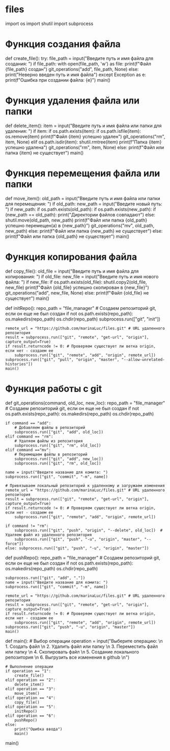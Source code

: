 # files
import os
import shutil
import subprocess

# Функция создания файла
def create_file():
    try:
        file_path = input("Введите путь и имя файла для создания: ")
        if file_path:
            with open(file_path, 'w') as file:
                print(f"Файл {file_path} создан")
                git_operations("add", file_path, None)
        else:
            print("Неверно введен путь и имя файла")
    except Exception as e:
        print(f"Ошибка при создании файла: {e}")
    main()

# Функция удаления файла или папки
def delete_item():
    item = input("Введите путь и имя файла или папки для удаления: ")
    if item:
        if os.path.exists(item):
            if os.path.isfile(item):
                os.remove(item)
                print(f"Файл {item} успешно удален")
                git_operations("rm", item, None)
            elif os.path.isdir(item):
                shutil.rmtree(item)
                print(f"Папка {item} успешно удалена")
                git_operations("rm", item, None)
        else:
            print(f"Файл или папка {item} не существует")
    main()

# Функция перемещения файла или папки
def move_item():
    old_path = input("Введите путь и имя файла или папки для перемещения: ")
    if old_path:
        new_path = input("Введите новый путь: ")
        if new_path:
            if os.path.exists(old_path):
                if os.path.exists(new_path):
                    if (new_path == old_path):
                        print("Директории файлов совпадают")
                    else:
                        shutil.move(old_path, new_path)
                        print(f"Файл или папка {old_path} успешно перемещен(а) в {new_path}")
                        git_operations("mv", old_path, new_path)
                else:
                    print(f"Файл или папка {new_path} не существует")
            else:
                print(f"Файл или папка {old_path} не существует")
    main()

# Функция копирования файла
def copy_file():
    old_file = input("Введите путь и имя файла для копирования: ")
    if old_file:
        new_file = input("Введите путь и имя нового файла: ")
        if new_file:
            if os.path.exists(old_file):
                shutil.copy2(old_file, new_file)
                print(f"Файл {old_file} успешно скопирован в {new_file}")
                git_operations("add", new_file, None)
            else:
                print(f"Файл {old_file} не существует")
    main()

def initRepo():
    repo_path = "file_manager"
    # Создаем репозиторий git, если он еще не был создан
    if not os.path.exists(repo_path):
        os.makedirs(repo_path)
    os.chdir(repo_path)
    subprocess.run(["git", "init"])

    remote_url = "https://github.com/marinaLuc/files.git" # URL удаленного репозитория
    result = subprocess.run(["git", "remote", "get-url", "origin"], capture_output=True) 
    if result.returncode != 0: # Проверяем существует ли ветка origin, если нет - создаем ее
        subprocess.run(["git", "remote", "add", "origin", remote_url])
    subprocess.run(["git", "pull", "origin", "master", "--allow-unrelated-histories"]) 
    main()

# Функция работы с git
def git_operations(command, old_loc, new_loc):
    repo_path = "file_manager"
    # Создаем репозиторий git, если он еще не был создан
    if not os.path.exists(repo_path):
        os.makedirs(repo_path)
    os.chdir(repo_path)

    if command == "add":
        # Добавляем файлы в репозиторий
        subprocess.run(["git", "add", old_loc])
    elif command == "rm":
        # Удаляем файлы из репозитория
        subprocess.run(["git", "rm", old_loc])
    elif command =="mv":
        # Перемещаем файлы в репозиторий
        subprocess.run(["git", "add", new_loc])
        subprocess.run(["git", "rm", old_loc])

    name = input("Введите название для комита: ")
    subprocess.run(["git", "commit", "-m", name])

    # Привязываем локальный репозиторий к удаленному и загружаем изменения
    remote_url = "https://github.com/marinaLuc/files.git" # URL удаленного репозитория
    result = subprocess.run(["git", "remote", "get-url", "origin"], capture_output=True) 
    if result.returncode != 0: # Проверяем существует ли ветка origin, если нет - создаем ее
        subprocess.run(["git", "remote", "add", "origin", remote_url])
 
    if command != "rm":
        subprocess.run(["git", "push", "origin", "--delete", old_loc])  # Удаляем файл из удаленного репозитория
        subprocess.run(["git", "push", "-u", "origin", "master", "--force"])
    else: subprocess.run(["git", "push", "-u", "origin", "master"])

def pushRepo():
    repo_path = "file_manager"
    # Создаем репозиторий git, если он еще не был создан
    if not os.path.exists(repo_path):
        os.makedirs(repo_path)
    os.chdir(repo_path)

    subprocess.run(["git", "add", "."])
    name = input("Введите название для комита: ")
    subprocess.run(["git", "commit", "-m", name])

    remote_url = "https://github.com/marinaLuc/files.git" # URL удаленного репозитория
    result = subprocess.run(["git", "remote", "get-url", "origin"], capture_output=True) 
    if result.returncode != 0: # Проверяем существует ли ветка origin, если нет - создаем ее
        subprocess.run(["git", "remote", "add", "origin", remote_url])
    subprocess.run(["git", "push", "-u", "origin", "master"])
    main()

def main():
    # Выбор операции
    operation = input("Выберите операцию: \n 1. Создать файл \n 2. Удалить файл или папку \n 3. Переместить файл или папку \n 4. Скопировать файл \n 5. Создание локального репозитория \n 6. Выгрузить все изменения в github \n")

    # Выполнение операции
    if operation == "1":
        create_file()
    elif operation == "2":
        delete_item()
    elif operation == "3":
        move_item()
    elif operation == "4":
        copy_file()
    elif operation == "5":
        initRepo()
    elif operation == "6":
        pushRepo()
    else:
        print("Ошибка ввода")
        main()
main()